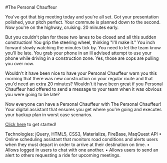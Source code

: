 #The Personal Chauffeur

You've got that big meeting today and you're all set. Got your presentation polished, your pitch perfect. Your commute is planned down to the second. Now you're on the highway, cruising. 20 minutes early.

But you couldn't plan for these two lanes to be closed and all this sudden construction! You grip the steering wheel, thinking "I'll make it." You inch forward slowly watching the minutes tick by. You need to let the team know you'll be late.
You grab your phone in an ill advised attempt to use your phone while driving in a construction zone. Yes, those are cops are pulling you over now. 

Wouldn't it have been nice to have your Personal Chauffeur warn you this morning that there was new construction on your regular route and that you'd need an extra 20 minutes? Wouldn't it have been great if you Personal Chauffeur had offered to send a message to your team when it was obvious you were going to be late?  

Now everyone can have a Personal Chauffeur with The Personal Chauffeur! Your digital assistant that ensures you get where you're going and executes your backup plan in worst case scenarios. 

[Click here](https://fuseina.github.io/personalchauffeur/) to get started!


Technologies: jQuery, HTML5, CSS3, Materialize, FireBase, MaqQuest API
•	Online scheduling assistant that monitors road conditions and alerts users when they must depart in order to arrive at their destination on time.
•	Allows logged in users to chat with one another.
•	Allows users to send an alert to others requesting a ride for upcoming meetings.
